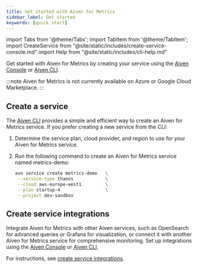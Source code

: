 ```yaml
---
title: Get started with Aiven for Metrics
sidebar_label: Get started
keywords: [quick start]
---
```


import Tabs from '@theme/Tabs';
import TabItem from '@theme/TabItem';
import CreateService from "@site/static/includes/create-service-console.md"
import Help from "@site/static/includes/cli-help.md"

Get started with Aiven for Metrics by creating your service using the [Aiven Console](https://console.aiven.io/) or [Aiven CLI](https://github.com/aiven/aiven-client).

:::note
Aiven for Metrics is not currently available on Azure or Google Cloud Marketplace.
:::

## Create a service

<Tabs groupId="setup">
<TabItem value="Console" label="Console" default>

<CreateService serviceType="Thanos Metrics"/>

</TabItem>
<TabItem value="CLI" label="CLI">

The [Aiven CLI](https://github.com/aiven/aiven-client) provides a simple and
efficient way to create an Aiven for Metrics service. If you prefer
creating a new service from the CLI:

1. Determine the service plan, cloud provider, and region to
   use for your Aiven for Metrics service.
1. Run the following command to create an Aiven for Metrics service named
   metrics-demo:

   ```bash
   avn service create metrics-demo   \
    --service-type thanos            \
    --cloud aws-europe-west1         \
    --plan startup-4                 \
    --project dev-sandbox
   ```

<Help />

</TabItem>
</Tabs>

## Create service integrations
Integrate Aiven for Metrics with other Aiven services, such as OpenSearch for advanced
queries or Grafana for visualization, or connect it with another Aiven for Metrics
service for comprehensive monitoring. Set up integrations using the
[Aiven Console](https://console.aiven.io/) or
[Aiven CLI](https://github.com/aiven/aiven-client).

For instructions, see
[create service integrations](/docs/platform/howto/create-service-integration).
